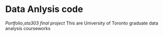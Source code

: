 # Data Anlysis code

*Portfolio*,*sta303 final project* This are University of Toronto graduate data analysis courseworks
